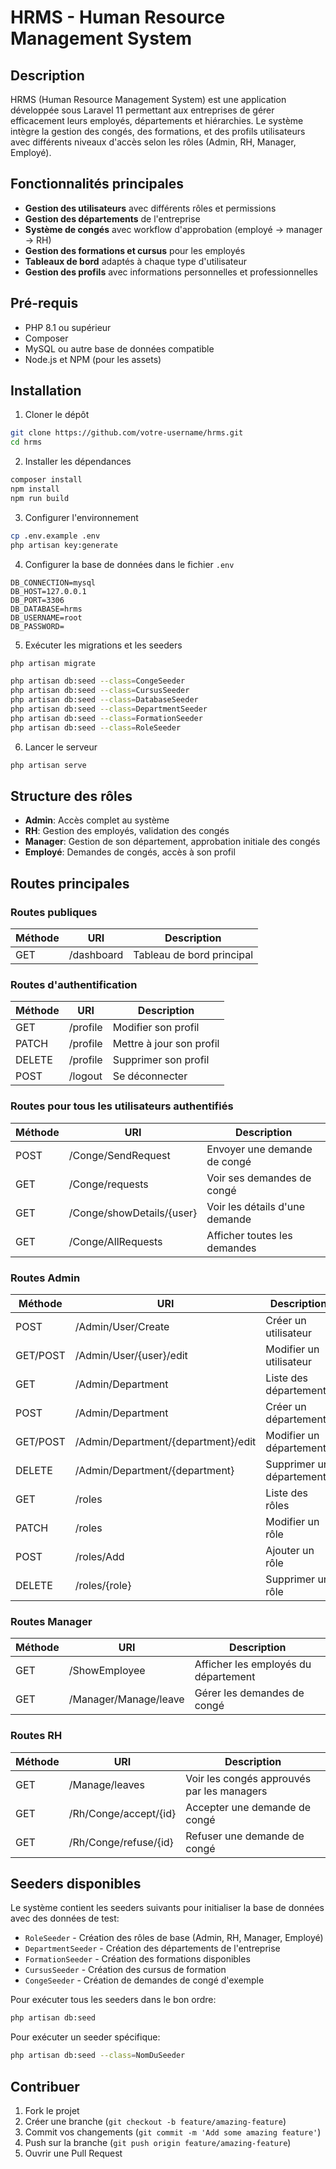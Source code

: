 # HRMS - Human Resource Management System

## Description
HRMS (Human Resource Management System) est une application développée sous Laravel 11 permettant aux entreprises de gérer efficacement leurs employés, départements et hiérarchies. Le système intègre la gestion des congés, des formations, et des profils utilisateurs avec différents niveaux d'accès selon les rôles (Admin, RH, Manager, Employé).

## Fonctionnalités principales

- **Gestion des utilisateurs** avec différents rôles et permissions
- **Gestion des départements** de l'entreprise
- **Système de congés** avec workflow d'approbation (employé → manager → RH)
- **Gestion des formations et cursus** pour les employés
- **Tableaux de bord** adaptés à chaque type d'utilisateur
- **Gestion des profils** avec informations personnelles et professionnelles

## Pré-requis

- PHP 8.1 ou supérieur
- Composer
- MySQL ou autre base de données compatible
- Node.js et NPM (pour les assets)

## Installation

1. Cloner le dépôt
```bash
git clone https://github.com/votre-username/hrms.git
cd hrms
```

2. Installer les dépendances
```bash
composer install
npm install
npm run build
```

3. Configurer l'environnement
```bash
cp .env.example .env
php artisan key:generate
```

4. Configurer la base de données dans le fichier `.env`
```
DB_CONNECTION=mysql
DB_HOST=127.0.0.1
DB_PORT=3306
DB_DATABASE=hrms
DB_USERNAME=root
DB_PASSWORD=
```

5. Exécuter les migrations et les seeders
```bash
php artisan migrate

php artisan db:seed --class=CongeSeeder
php artisan db:seed --class=CursusSeeder
php artisan db:seed --class=DatabaseSeeder
php artisan db:seed --class=DepartmentSeeder
php artisan db:seed --class=FormationSeeder
php artisan db:seed --class=RoleSeeder
```

6. Lancer le serveur
```bash
php artisan serve
```

## Structure des rôles

- **Admin**: Accès complet au système
- **RH**: Gestion des employés, validation des congés
- **Manager**: Gestion de son département, approbation initiale des congés
- **Employé**: Demandes de congés, accès à son profil

## Routes principales

### Routes publiques
| Méthode | URI | Description |
|---------|-----|-------------|
| GET | /dashboard | Tableau de bord principal |

### Routes d'authentification
| Méthode | URI | Description |
|---------|-----|-------------|
| GET | /profile | Modifier son profil |
| PATCH | /profile | Mettre à jour son profil |
| DELETE | /profile | Supprimer son profil |
| POST | /logout | Se déconnecter |

### Routes pour tous les utilisateurs authentifiés
| Méthode | URI | Description |
|---------|-----|-------------|
| POST | /Conge/SendRequest | Envoyer une demande de congé |
| GET | /Conge/requests | Voir ses demandes de congé |
| GET | /Conge/showDetails/{user} | Voir les détails d'une demande |
| GET | /Conge/AllRequests | Afficher toutes les demandes |

### Routes Admin
| Méthode | URI | Description |
|---------|-----|-------------|
| POST | /Admin/User/Create | Créer un utilisateur |
| GET/POST | /Admin/User/{user}/edit | Modifier un utilisateur |
| GET | /Admin/Department | Liste des départements |
| POST | /Admin/Department | Créer un département |
| GET/POST | /Admin/Department/{department}/edit | Modifier un département |
| DELETE | /Admin/Department/{department} | Supprimer un département |
| GET | /roles | Liste des rôles |
| PATCH | /roles | Modifier un rôle |
| POST | /roles/Add | Ajouter un rôle |
| DELETE | /roles/{role} | Supprimer un rôle |

### Routes Manager
| Méthode | URI | Description |
|---------|-----|-------------|
| GET | /ShowEmployee | Afficher les employés du département |
| GET | /Manager/Manage/leave | Gérer les demandes de congé |

### Routes RH
| Méthode | URI | Description |
|---------|-----|-------------|
| GET | /Manage/leaves | Voir les congés approuvés par les managers |
| GET | /Rh/Conge/accept/{id} | Accepter une demande de congé |
| GET | /Rh/Conge/refuse/{id} | Refuser une demande de congé |

## Seeders disponibles

Le système contient les seeders suivants pour initialiser la base de données avec des données de test:

- `RoleSeeder` - Création des rôles de base (Admin, RH, Manager, Employé)
- `DepartmentSeeder` - Création des départements de l'entreprise
- `FormationSeeder` - Création des formations disponibles
- `CursusSeeder` - Création des cursus de formation
- `CongeSeeder` - Création de demandes de congé d'exemple

Pour exécuter tous les seeders dans le bon ordre:
```bash
php artisan db:seed
```

Pour exécuter un seeder spécifique:
```bash
php artisan db:seed --class=NomDuSeeder
```

## Contribuer

1. Fork le projet
2. Créer une branche (`git checkout -b feature/amazing-feature`)
3. Commit vos changements (`git commit -m 'Add some amazing feature'`)
4. Push sur la branche (`git push origin feature/amazing-feature`)
5. Ouvrir une Pull Request

